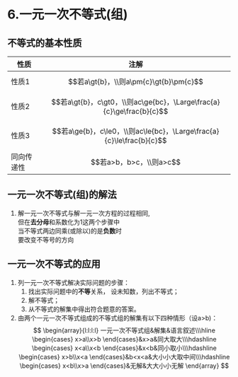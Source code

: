 # 6.一元一次不等式(组)

## 不等式的基本性质

| 性质 | 注解 |
|- |- |
| 性质1|$$若a\gt{b}，\\则a\pm{c}\gt{b}\pm{c}$$ |
|性质2|$$若a\gt{b}，c\gt0，\\则ac\ge{bc}，\Large\frac{a}{c}\ge\frac{b}{c}$$|
|性质3|$$若a\ge{b}，c\le0，\\则ac\le{bc}，\Large\frac{a}{c}\le\frac{b}{c}$$|
|同向传递性|$$若a>b，b>c，\\则a>c$$|

## 一元一次不等式(组)的解法

1. 解一元一次不等式与解一元一次方程的过程相同,  
   但在**去分母**和系数化为1这两个步骤中     
   当不等式两边同乘(或除以)的是**负数**时   
   要改变不等号的方向

## 一元一次不等式的应用

1. 列一元一次不等式解决实际问题的步骤：
   1. 找出实际问题中的**不等**关系，
       设未知数，列出不等式；
   2. 解不等式；
   3. 从不等式的解集中得出符合题意的答案。
2. 由两个一元一次不等式组成的不等式组的解集有以下四种情形（设a>b)：
$$
\begin{array}{l:l:l:l}
一元一次不等式组&解集&语言叙述\\\hline
\begin{cases}
x>a\\x>b
\end{cases}&x>a&同大取大\\\hdashline
\begin{cases}
x<a\\x<b
\end{cases}&x<b&同小取小\\\hdashline
\begin{cases}
x>b\\x<a
\end{cases}&b<x<a&大小小大取中间\\\hdashline
\begin{cases}
x<b\\x>a
\end{cases}&无解&大大小小无解
\end{array}
$$